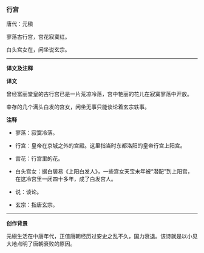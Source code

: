 ### 行宫

唐代：元稹

寥落古行宫，宫花寂寞红。

白头宫女在，闲坐说玄宗。

---

**译文及注释**

**译文**

曾经富丽堂皇的古行宫已是一片荒凉冷落，宫中艳丽的花儿在寂寞寥落中开放。

幸存的几个满头白发的宫女，闲坐无事只能谈论着玄宗轶事。

**注释**

* 寥落：寂寞冷落。

* 行宫：皇帝在京城之外的宫殿。这里指当时东都洛阳的皇帝行宫上阳宫。

* 宫花：行宫里的花。

* 白头宫女：据白居易《上阳白发人》，一些宫女天宝末年被“潜配”到上阳宫，在这冷宫里一闭四十多年，成了白发宫人。

* 说：谈论。

* 玄宗：指唐玄宗。

---

**创作背景**

元稹生活在中唐年代，正值唐朝经历过安史之乱不久，国力衰退。该诗就是以小见大地点明了唐朝衰败的原因。







